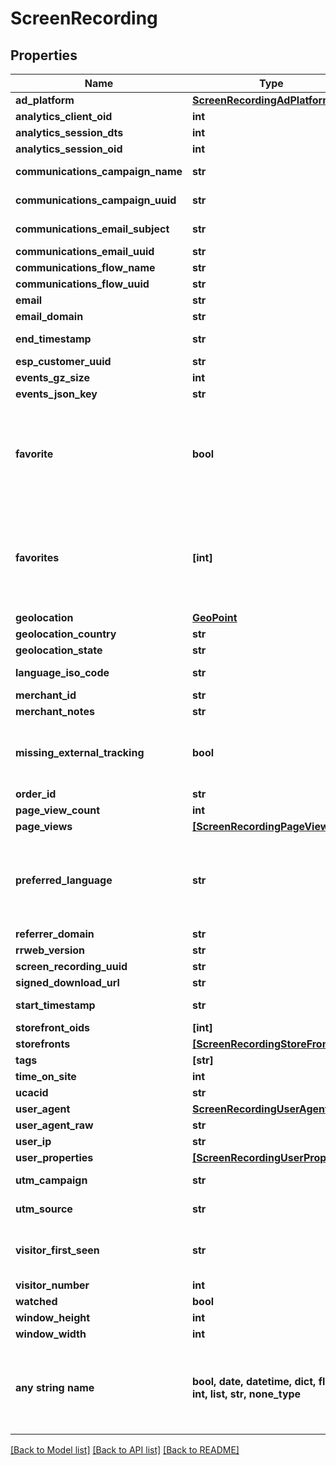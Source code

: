 # ScreenRecording


## Properties
Name | Type | Description | Notes
------------ | ------------- | ------------- | -------------
**ad_platform** | [**ScreenRecordingAdPlatform**](ScreenRecordingAdPlatform.md) |  | [optional] 
**analytics_client_oid** | **int** |  | [optional] 
**analytics_session_dts** | **int** |  | [optional] 
**analytics_session_oid** | **int** |  | [optional] 
**communications_campaign_name** | **str** | Campaign Name | [optional] 
**communications_campaign_uuid** | **str** | Campaign UUID | [optional] 
**communications_email_subject** | **str** | Email subject | [optional] 
**communications_email_uuid** | **str** | Email UUID | [optional] 
**communications_flow_name** | **str** | Flow Name | [optional] 
**communications_flow_uuid** | **str** | Flow UUID | [optional] 
**email** | **str** |  | [optional] 
**email_domain** | **str** |  | [optional] 
**end_timestamp** | **str** | Ending timestamp | [optional] 
**esp_customer_uuid** | **str** |  | [optional] 
**events_gz_size** | **int** |  | [optional] 
**events_json_key** | **str** |  | [optional] 
**favorite** | **bool** | True if the user calling the API has favorited this particular screen recording. | [optional] 
**favorites** | **[int]** | Array of user ids that favorited this particular screen recording. | [optional] 
**geolocation** | [**GeoPoint**](GeoPoint.md) |  | [optional] 
**geolocation_country** | **str** |  | [optional] 
**geolocation_state** | **str** |  | [optional] 
**language_iso_code** | **str** | Language ISO code | [optional] 
**merchant_id** | **str** |  | [optional] 
**merchant_notes** | **str** |  | [optional] 
**missing_external_tracking** | **bool** | True if external page view was not tracked | [optional] 
**order_id** | **str** |  | [optional] 
**page_view_count** | **int** |  | [optional] 
**page_views** | [**[ScreenRecordingPageView]**](ScreenRecordingPageView.md) |  | [optional] 
**preferred_language** | **str** | ISO 3 Letter language code that the customer would prefer | [optional] 
**referrer_domain** | **str** |  | [optional] 
**rrweb_version** | **str** |  | [optional] 
**screen_recording_uuid** | **str** |  | [optional] 
**signed_download_url** | **str** |  | [optional] 
**start_timestamp** | **str** | Starting timestamp | [optional] 
**storefront_oids** | **[int]** |  | [optional] 
**storefronts** | [**[ScreenRecordingStoreFront]**](ScreenRecordingStoreFront.md) |  | [optional] 
**tags** | **[str]** |  | [optional] 
**time_on_site** | **int** |  | [optional] 
**ucacid** | **str** |  | [optional] 
**user_agent** | [**ScreenRecordingUserAgent**](ScreenRecordingUserAgent.md) |  | [optional] 
**user_agent_raw** | **str** |  | [optional] 
**user_ip** | **str** |  | [optional] 
**user_properties** | [**[ScreenRecordingUserProperty]**](ScreenRecordingUserProperty.md) |  | [optional] 
**utm_campaign** | **str** | UTM Campaign | [optional] 
**utm_source** | **str** | UTM Source | [optional] 
**visitor_first_seen** | **str** | Timestamp this visitor was first seen | [optional] 
**visitor_number** | **int** |  | [optional] 
**watched** | **bool** |  | [optional] 
**window_height** | **int** |  | [optional] 
**window_width** | **int** |  | [optional] 
**any string name** | **bool, date, datetime, dict, float, int, list, str, none_type** | any string name can be used but the value must be the correct type | [optional]

[[Back to Model list]](../README.md#documentation-for-models) [[Back to API list]](../README.md#documentation-for-api-endpoints) [[Back to README]](../README.md)


